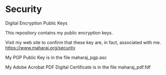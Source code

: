 # Security
Digital Encryption Public Keys

This repository contains my public encryption keys.

Visit my web site to confirm that these key are, in fact, associated with me.
https://www.maharaj.org/security

My PGP Public Key is in the file maharaj_pgp.asc

My Adobe Acrobat PDF Digital Certificate is in the file maharaj_pdf.fdf
